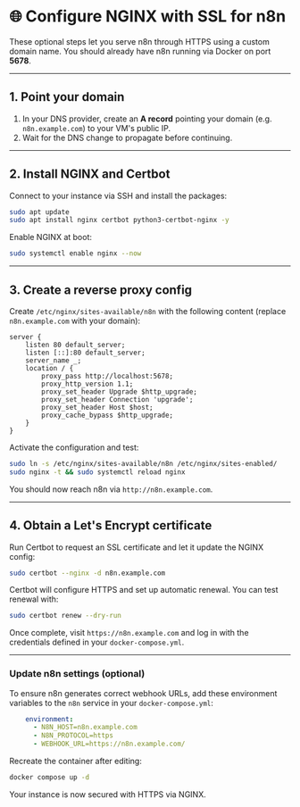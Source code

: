 # 🌐 Configure NGINX with SSL for n8n

These optional steps let you serve n8n through HTTPS using a custom domain name.
You should already have n8n running via Docker on port **5678**.

---

## 1. Point your domain

1. In your DNS provider, create an **A record** pointing your domain (e.g. `n8n.example.com`) to your VM's public IP.
2. Wait for the DNS change to propagate before continuing.

---

## 2. Install NGINX and Certbot

Connect to your instance via SSH and install the packages:

```bash
sudo apt update
sudo apt install nginx certbot python3-certbot-nginx -y
```

Enable NGINX at boot:

```bash
sudo systemctl enable nginx --now
```

---

## 3. Create a reverse proxy config

Create `/etc/nginx/sites-available/n8n` with the following content
(replace `n8n.example.com` with your domain):

```nginx
server {
    listen 80 default_server;
    listen [::]:80 default_server;
    server_name _;
    location / {
        proxy_pass http://localhost:5678;
        proxy_http_version 1.1;
        proxy_set_header Upgrade $http_upgrade;
        proxy_set_header Connection 'upgrade';
        proxy_set_header Host $host;
        proxy_cache_bypass $http_upgrade;
    }
}
```

Activate the configuration and test:

```bash
sudo ln -s /etc/nginx/sites-available/n8n /etc/nginx/sites-enabled/
sudo nginx -t && sudo systemctl reload nginx
```

You should now reach n8n via `http://n8n.example.com`.

---

## 4. Obtain a Let's Encrypt certificate

Run Certbot to request an SSL certificate and let it update the NGINX config:

```bash
sudo certbot --nginx -d n8n.example.com
```

Certbot will configure HTTPS and set up automatic renewal.
You can test renewal with:

```bash
sudo certbot renew --dry-run
```

Once complete, visit `https://n8n.example.com` and log in with the
credentials defined in your `docker-compose.yml`.

---

### Update n8n settings (optional)

To ensure n8n generates correct webhook URLs, add these environment variables
to the `n8n` service in your `docker-compose.yml`:

```yaml
    environment:
      - N8N_HOST=n8n.example.com
      - N8N_PROTOCOL=https
      - WEBHOOK_URL=https://n8n.example.com/
```

Recreate the container after editing:

```bash
docker compose up -d
```

Your instance is now secured with HTTPS via NGINX.
